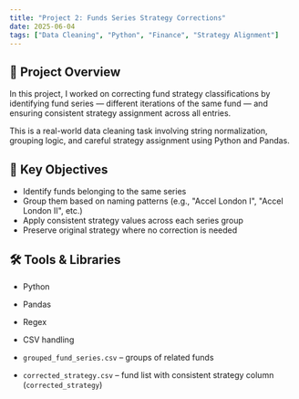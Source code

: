 ```yaml
---
title: "Project 2: Funds Series Strategy Corrections"
date: 2025-06-04
tags: ["Data Cleaning", "Python", "Finance", "Strategy Alignment"]
---
```



## 🎯 Project Overview

In this project, I worked on correcting fund strategy classifications by identifying fund series — different iterations of the same fund — and ensuring consistent strategy assignment across all entries.

This is a real-world data cleaning task involving string normalization, grouping logic, and careful strategy assignment using Python and Pandas.

## 🧠 Key Objectives

- Identify funds belonging to the same series
- Group them based on naming patterns (e.g., "Accel London I", "Accel London II", etc.)
- Apply consistent strategy values across each series group
- Preserve original strategy where no correction is needed

## 🛠 Tools & Libraries

- Python
- Pandas
- Regex
- CSV handling


- `grouped_fund_series.csv` – groups of related funds
- `corrected_strategy.csv` – fund list with consistent strategy column (`corrected_strategy`)


